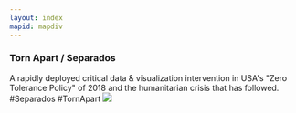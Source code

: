 ```yaml
---
layout: index
mapid: mapdiv
---
```


### Torn Apart / Separados

A rapidly deployed critical data & visualization intervention in USA's "Zero Tolerance Policy" of 2018 and the humanitarian crisis that has followed. #Separados #TornApart ![](http://i.imgur.com/tXSoThF.png)
